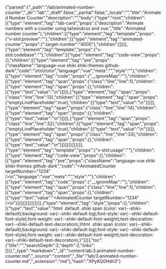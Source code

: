 {"parsed":{"_path":"/lab/animated-number-counter","_dir":"lab","_draft":false,"_partial":false,"_locale":"","title":"Animated Number Counter","description":"","body":{"type":"root","children":[{"type":"element","tag":"lab-card","props":{"description":"Animate numbers with a counter using tailwindcss and vue.","title":"Animated number counter"},"children":[{"type":"element","tag":"template","props":{"v-slot:preview":""},"children":[{"type":"element","tag":"animated-counter","props":{":target-number":"4000"},"children":[]}]},{"type":"element","tag":"template","props":{"v-slot:codebase":""},"children":[{"type":"element","tag":"code-view","props":{},"children":[{"type":"element","tag":"pre","props":{"className":"language-vue shiki shiki-themes github-dark","code":"<template>\n  <div\n    class=\"p-4 bg-gray-100 dark:bg-gray-900 flex flex-col justify-center items-center overflow-hidden\"\n  >\n    <span\n      class=\"flex tabular-nums text-slate-900 dark:text-white text-5xl font-extrabold mb-2 [counter-set:_num_var(--num)] before:content-[counter(num)] animate-counter\"\n    >\n      <span class=\"sr-only\">{{ targetNumber }}</span\n      >+\n    </span>\n  </div>\n</template>\n\n<script setup>\nconst props = defineProps({\n  targetNumber: {\n    type: Number,\n    required: true,\n    default: 1234,\n  },\n});\n\nconst startCounter = () => {\n  const counter = document.querySelector(\".animate-counter\");\n  counter.animate([{ \"--num\": 0 }, { \"--num\": props.targetNumber }], {\n    duration: 1000,\n    easing: \"ease-out\",\n    fill: \"forwards\",\n  });\n};\n</script>\n\n<style scoped>\n@property --num {\n  syntax: \"<integer>\";\n  initial-value: 0;\n  inherits: false;\n}\n\n@keyframes counter {\n  from {\n    --num: 0;\n  }\n\n  to {\n    --num: v-bind(props.targetNumber);\n  }\n}\n</style>\n","language":"vue","meta":"","style":""},"children":[{"type":"element","tag":"code","props":{"__ignoreMap":""},"children":[{"type":"element","tag":"span","props":{"class":"line","line":1},"children":[{"type":"element","tag":"span","props":{},"children":[{"type":"text","value":"<template>\n"}]}]},{"type":"element","tag":"span","props":{"class":"line","line":2},"children":[{"type":"element","tag":"span","props":{},"children":[{"type":"text","value":"  <div\n"}]}]},{"type":"element","tag":"span","props":{"class":"line","line":3},"children":[{"type":"element","tag":"span","props":{},"children":[{"type":"text","value":"    class=\"p-4 bg-gray-100 dark:bg-gray-900 flex flex-col justify-center items-center overflow-hidden\"\n"}]}]},{"type":"element","tag":"span","props":{"class":"line","line":4},"children":[{"type":"element","tag":"span","props":{},"children":[{"type":"text","value":"  >\n"}]}]},{"type":"element","tag":"span","props":{"class":"line","line":5},"children":[{"type":"element","tag":"span","props":{},"children":[{"type":"text","value":"    <span\n"}]}]},{"type":"element","tag":"span","props":{"class":"line","line":6},"children":[{"type":"element","tag":"span","props":{},"children":[{"type":"text","value":"      class=\"flex tabular-nums text-slate-900 dark:text-white text-5xl font-extrabold mb-2 [counter-set:_num_var(--num)] before:content-[counter(num)] animate-counter\"\n"}]}]},{"type":"element","tag":"span","props":{"class":"line","line":7},"children":[{"type":"element","tag":"span","props":{},"children":[{"type":"text","value":"    >\n"}]}]},{"type":"element","tag":"span","props":{"class":"line","line":8},"children":[{"type":"element","tag":"span","props":{},"children":[{"type":"text","value":"      <span class=\"sr-only\">{{ targetNumber }}</span\n"}]}]},{"type":"element","tag":"span","props":{"class":"line","line":9},"children":[{"type":"element","tag":"span","props":{},"children":[{"type":"text","value":"      >+\n"}]}]},{"type":"element","tag":"span","props":{"class":"line","line":10},"children":[{"type":"element","tag":"span","props":{},"children":[{"type":"text","value":"    </span>\n"}]}]},{"type":"element","tag":"span","props":{"class":"line","line":11},"children":[{"type":"element","tag":"span","props":{},"children":[{"type":"text","value":"  </div>\n"}]}]},{"type":"element","tag":"span","props":{"class":"line","line":12},"children":[{"type":"element","tag":"span","props":{},"children":[{"type":"text","value":"</template>\n"}]}]},{"type":"element","tag":"span","props":{"class":"line","line":13},"children":[{"type":"element","tag":"span","props":{"emptyLinePlaceholder":true},"children":[{"type":"text","value":"\n"}]}]},{"type":"element","tag":"span","props":{"class":"line","line":14},"children":[{"type":"element","tag":"span","props":{},"children":[{"type":"text","value":"<script setup>\n"}]}]},{"type":"element","tag":"span","props":{"class":"line","line":15},"children":[{"type":"element","tag":"span","props":{},"children":[{"type":"text","value":"const props = defineProps({\n"}]}]},{"type":"element","tag":"span","props":{"class":"line","line":16},"children":[{"type":"element","tag":"span","props":{},"children":[{"type":"text","value":"  targetNumber: {\n"}]}]},{"type":"element","tag":"span","props":{"class":"line","line":17},"children":[{"type":"element","tag":"span","props":{},"children":[{"type":"text","value":"    type: Number,\n"}]}]},{"type":"element","tag":"span","props":{"class":"line","line":18},"children":[{"type":"element","tag":"span","props":{},"children":[{"type":"text","value":"    required: true,\n"}]}]},{"type":"element","tag":"span","props":{"class":"line","line":19},"children":[{"type":"element","tag":"span","props":{},"children":[{"type":"text","value":"    default: 1234,\n"}]}]},{"type":"element","tag":"span","props":{"class":"line","line":20},"children":[{"type":"element","tag":"span","props":{},"children":[{"type":"text","value":"  },\n"}]}]},{"type":"element","tag":"span","props":{"class":"line","line":21},"children":[{"type":"element","tag":"span","props":{},"children":[{"type":"text","value":"});\n"}]}]},{"type":"element","tag":"span","props":{"class":"line","line":22},"children":[{"type":"element","tag":"span","props":{"emptyLinePlaceholder":true},"children":[{"type":"text","value":"\n"}]}]},{"type":"element","tag":"span","props":{"class":"line","line":23},"children":[{"type":"element","tag":"span","props":{},"children":[{"type":"text","value":"const startCounter = () => {\n"}]}]},{"type":"element","tag":"span","props":{"class":"line","line":24},"children":[{"type":"element","tag":"span","props":{},"children":[{"type":"text","value":"  const counter = document.querySelector(\".animate-counter\");\n"}]}]},{"type":"element","tag":"span","props":{"class":"line","line":25},"children":[{"type":"element","tag":"span","props":{},"children":[{"type":"text","value":"  counter.animate([{ \"--num\": 0 }, { \"--num\": props.targetNumber }], {\n"}]}]},{"type":"element","tag":"span","props":{"class":"line","line":26},"children":[{"type":"element","tag":"span","props":{},"children":[{"type":"text","value":"    duration: 1000,\n"}]}]},{"type":"element","tag":"span","props":{"class":"line","line":27},"children":[{"type":"element","tag":"span","props":{},"children":[{"type":"text","value":"    easing: \"ease-out\",\n"}]}]},{"type":"element","tag":"span","props":{"class":"line","line":28},"children":[{"type":"element","tag":"span","props":{},"children":[{"type":"text","value":"    fill: \"forwards\",\n"}]}]},{"type":"element","tag":"span","props":{"class":"line","line":29},"children":[{"type":"element","tag":"span","props":{},"children":[{"type":"text","value":"  });\n"}]}]},{"type":"element","tag":"span","props":{"class":"line","line":30},"children":[{"type":"element","tag":"span","props":{},"children":[{"type":"text","value":"};\n"}]}]},{"type":"element","tag":"span","props":{"class":"line","line":31},"children":[{"type":"element","tag":"span","props":{},"children":[{"type":"text","value":"</script>\n"}]}]},{"type":"element","tag":"span","props":{"class":"line","line":32},"children":[{"type":"element","tag":"span","props":{"emptyLinePlaceholder":true},"children":[{"type":"text","value":"\n"}]}]},{"type":"element","tag":"span","props":{"class":"line","line":33},"children":[{"type":"element","tag":"span","props":{},"children":[{"type":"text","value":"<style scoped>\n"}]}]},{"type":"element","tag":"span","props":{"class":"line","line":34},"children":[{"type":"element","tag":"span","props":{},"children":[{"type":"text","value":"@property --num {\n"}]}]},{"type":"element","tag":"span","props":{"class":"line","line":35},"children":[{"type":"element","tag":"span","props":{},"children":[{"type":"text","value":"  syntax: \"<integer>\";\n"}]}]},{"type":"element","tag":"span","props":{"class":"line","line":36},"children":[{"type":"element","tag":"span","props":{},"children":[{"type":"text","value":"  initial-value: 0;\n"}]}]},{"type":"element","tag":"span","props":{"class":"line","line":37},"children":[{"type":"element","tag":"span","props":{},"children":[{"type":"text","value":"  inherits: false;\n"}]}]},{"type":"element","tag":"span","props":{"class":"line","line":38},"children":[{"type":"element","tag":"span","props":{},"children":[{"type":"text","value":"}\n"}]}]},{"type":"element","tag":"span","props":{"class":"line","line":39},"children":[{"type":"element","tag":"span","props":{"emptyLinePlaceholder":true},"children":[{"type":"text","value":"\n"}]}]},{"type":"element","tag":"span","props":{"class":"line","line":40},"children":[{"type":"element","tag":"span","props":{},"children":[{"type":"text","value":"@keyframes counter {\n"}]}]},{"type":"element","tag":"span","props":{"class":"line","line":41},"children":[{"type":"element","tag":"span","props":{},"children":[{"type":"text","value":"  from {\n"}]}]},{"type":"element","tag":"span","props":{"class":"line","line":42},"children":[{"type":"element","tag":"span","props":{},"children":[{"type":"text","value":"    --num: 0;\n"}]}]},{"type":"element","tag":"span","props":{"class":"line","line":43},"children":[{"type":"element","tag":"span","props":{},"children":[{"type":"text","value":"  }\n"}]}]},{"type":"element","tag":"span","props":{"class":"line","line":44},"children":[{"type":"element","tag":"span","props":{"emptyLinePlaceholder":true},"children":[{"type":"text","value":"\n"}]}]},{"type":"element","tag":"span","props":{"class":"line","line":45},"children":[{"type":"element","tag":"span","props":{},"children":[{"type":"text","value":"  to {\n"}]}]},{"type":"element","tag":"span","props":{"class":"line","line":46},"children":[{"type":"element","tag":"span","props":{},"children":[{"type":"text","value":"    --num: v-bind(props.targetNumber);\n"}]}]},{"type":"element","tag":"span","props":{"class":"line","line":47},"children":[{"type":"element","tag":"span","props":{},"children":[{"type":"text","value":"  }\n"}]}]},{"type":"element","tag":"span","props":{"class":"line","line":48},"children":[{"type":"element","tag":"span","props":{},"children":[{"type":"text","value":"}\n"}]}]},{"type":"element","tag":"span","props":{"class":"line","line":49},"children":[{"type":"element","tag":"span","props":{},"children":[{"type":"text","value":"</style>\n"}]}]}]}]}]}]},{"type":"element","tag":"template","props":{"v-slot:usage":""},"children":[{"type":"element","tag":"code-view","props":{},"children":[{"type":"element","tag":"pre","props":{"className":"language-vue shiki shiki-themes github-dark","code":"<AnimatedCounter targetNumber=\"1234\" />\n","language":"vue","meta":"","style":""},"children":[{"type":"element","tag":"code","props":{"__ignoreMap":""},"children":[{"type":"element","tag":"span","props":{"class":"line","line":1},"children":[{"type":"element","tag":"span","props":{},"children":[{"type":"text","value":"<AnimatedCounter targetNumber=\"1234\" />\n"}]}]}]}]}]}]}]},{"type":"element","tag":"style","props":{},"children":[{"type":"text","value":"html .default .shiki span {color: var(--shiki-default);background: var(--shiki-default-bg);font-style: var(--shiki-default-font-style);font-weight: var(--shiki-default-font-weight);text-decoration: var(--shiki-default-text-decoration);}html .shiki span {color: var(--shiki-default);background: var(--shiki-default-bg);font-style: var(--shiki-default-font-style);font-weight: var(--shiki-default-font-weight);text-decoration: var(--shiki-default-text-decoration);}"}]}],"toc":{"title":"","searchDepth":2,"depth":2,"links":[]}},"_type":"markdown","_id":"content:lab:3.animated-number-counter.md","_source":"content","_file":"lab/3.animated-number-counter.md","_extension":"md"},"hash":"XPyKQ0Hdh3"}